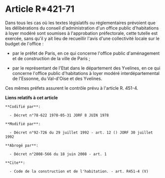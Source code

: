 # Article R*421-71

Dans tous les cas où les textes législatifs ou réglementaires prévoient que les délibérations du conseil d'administration
d'un office public d'habitations à loyer modéré sont soumises à l'approbation préfectorale, cette tutelle est exercée, sans
qu'il y ait lieu de recueillir l'avis d'une collectivité locale sur le budget de l'office :

- par le préfet de Paris, en ce qui concerne l'office public d'aménagement et de construction de la ville de Paris ;

- par le représentant de l'Etat dans le département des Yvelines, en ce qui concerne l'office public d'habitations à loyer
modéré interdépartemental de l'Essonne, du Val-d'Oise et des Yvelines. 

Ces mêmes préfets assurent le contrôle prévu à l'article R. 451-4.

**Liens relatifs à cet article**

	**Codifié par**:

	  - Décret n°78-622 1978-05-31 JORF 8 JUIN 1978

	**Modifié par**:

	  - Décret n°92-726 du 29 juillet 1992 - art. 12 () JORF 30 juillet 1992

	**Abrogé par**:

	  - Décret n°2008-566 du 18 juin 2008 - art. 1

	**Cite**:

	  - Code de la construction et de l'habitation. - art. R451-4 (V)
